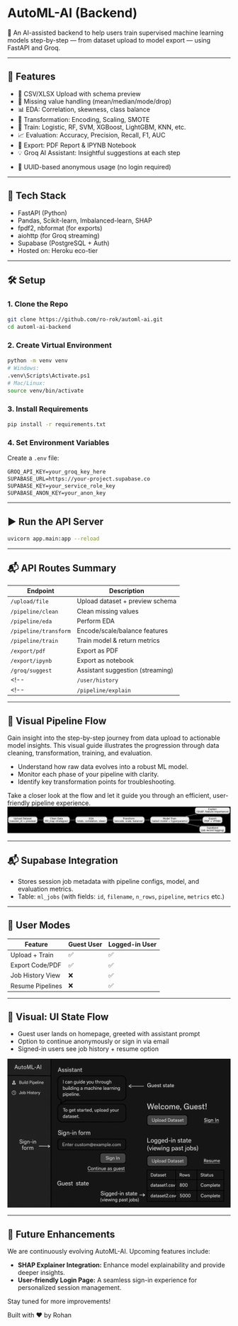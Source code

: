 # AutoML-AI (Backend)

🎯 An AI-assisted backend to help users train supervised machine learning models step-by-step — from dataset upload to model export — using FastAPI and Groq.

---

## 🚀 Features

- 📁 CSV/XLSX Upload with schema preview
- 🧹 Missing value handling (mean/median/mode/drop)
- 📊 EDA: Correlation, skewness, class balance
- 🧬 Transformation: Encoding, Scaling, SMOTE
- 🤖 Train: Logistic, RF, SVM, XGBoost, LightGBM, KNN, etc.
- 📈 Evaluation: Accuracy, Precision, Recall, F1, AUC
- 📄 Export: PDF Report & IPYNB Notebook
- 💡 Groq AI Assistant: Insightful suggestions at each step
<!-- - 🔍 SHAP-based model explainability and feature importance -->
- 🧠 UUID-based anonymous usage (no login required)
<!-- - 🔐 Optional login via Supabase Auth
- 🧾 Logged-in users get full session history and resume support -->

---

## 🧱 Tech Stack

- FastAPI (Python)
- Pandas, Scikit-learn, Imbalanced-learn, SHAP
- fpdf2, nbformat (for exports)
- aiohttp (for Groq streaming)
- Supabase (PostgreSQL + Auth)
- Hosted on: Heroku eco-tier

---

## 🛠 Setup

### 1. Clone the Repo

```bash
git clone https://github.com/ro-rok/automl-ai.git
cd automl-ai-backend
```

### 2. Create Virtual Environment

```bash
python -m venv venv
# Windows:
.venv\Scripts\Activate.ps1
# Mac/Linux:
source venv/bin/activate
```

### 3. Install Requirements

```bash
pip install -r requirements.txt
```

### 4. Set Environment Variables

Create a `.env` file:

```env
GROQ_API_KEY=your_groq_key_here
SUPABASE_URL=https://your-project.supabase.co
SUPABASE_KEY=your_service_role_key
SUPABASE_ANON_KEY=your_anon_key
```

---

## ▶️ Run the API Server

```bash
uvicorn app.main:app --reload
```

---

## 📬 API Routes Summary

| Endpoint              | Description                            |
|-----------------------|----------------------------------------|
| `/upload/file`        | Upload dataset + preview schema        |
| `/pipeline/clean`     | Clean missing values                   |
| `/pipeline/eda`       | Perform EDA                            |
| `/pipeline/transform` | Encode/scale/balance features          |
| `/pipeline/train`     | Train model & return metrics           |
| `/export/pdf`         | Export as PDF                          |
| `/export/ipynb`       | Export as notebook                     |
| `/groq/suggest`       | Assistant suggestion (streaming)       |
<!-- | `/user/history`       | View user’s job history (auth only)    | -->
<!-- | `/pipeline/explain`   | SHAP feature importance                | -->
---

## 🔄 Visual Pipeline Flow

Gain insight into the step-by-step journey from data upload to actionable model insights. This visual guide illustrates the progression through data cleaning, transformation, training, and evaluation.

- Understand how raw data evolves into a robust ML model.
- Monitor each phase of your pipeline with clarity.
- Identify key transformation points for troubleshooting.

Take a closer look at the flow and let it guide you through an efficient, user-friendly pipeline experience.
![Pipeline Sketch](./src/automl_pipeline_flow.png)

---

## 📬 Supabase Integration

- Stores session job metadata with pipeline configs, model, and evaluation metrics.
- Table: `ml_jobs` (with fields: `id`, `filename`, `n_rows`, `pipeline`, `metrics` etc.)


---

## 🧠 User Modes

| Feature            | Guest User | Logged-in User |
|--------------------|------------|----------------|
| Upload + Train     | ✅         | ✅              |
| Export Code/PDF    | ✅         | ✅              |
| Job History View   | ❌         | ✅              |
| Resume Pipelines   | ❌         | ✅              |

---

## 🧾 Visual: UI State Flow

- Guest user lands on homepage, greeted with assistant prompt
- Option to continue anonymously or sign in via email
- Signed-in users see job history + resume option

![UI Sketch](./src/wireframe_sketch_of_Auth.png) 

---

## 🚀 Future Enhancements

We are continuously evolving AutoML-AI. Upcoming features include:
- **SHAP Explainer Integration:** Enhance model explainability and provide deeper insights.
- **User-friendly Login Page:** A seamless sign-in experience for personalized session management.

Stay tuned for more improvements!

<!-- ## 🔍 Explainability

- Supports SHAP-based feature importance on any trained model.
- Auto-detects model type for TreeExplainer vs default Explainer.

--- -->


Built with ❤️ by Rohan
